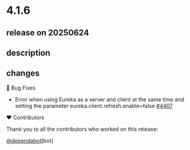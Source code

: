 # 4.1.6

## release on 20250624

## description

## changes

🐞 Bug Fixes

* Error when using Eureka as a server and client at the same time and setting the parameter eureka.client.refresh.enable=false <a href="https://github.com/spring-cloud/spring-cloud-netflix/issues/4407" data-hovercard-type="issue" data-hovercard-url="/spring-cloud/spring-cloud-netflix/issues/4407/hovercard">#4407</a>

❤️ Contributors

Thank you to all the contributors who worked on this release:

<a class="user-mention notranslate" data-hovercard-type="organization" data-hovercard-url="/orgs/dependabot/hovercard" data-octo-click="hovercard-link-click" data-octo-dimensions="link_type:self" href="https://github.com/dependabot">@dependabot</a>[bot]

